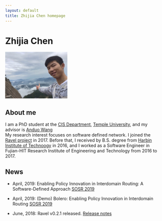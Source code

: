 ```yaml
---
layout: default
title: Zhijia Chen homepage
---
```

# Zhijia Chen
<img border="0" src="/resource/Zhijia.jpg" height="150"><br>

## About me
I am a PhD student at the [CIS Department](http://www.temple.edu/cis/), [Temple University](http://www.temple.edu/), and my advisor is [Anduo Wang](http://anduowang.github.io/)<br> My research interest focuses on software defined network. I joined the [Ravel project](http://ravel-net.org/) in 2017. Before that, I received by B.S. degree from [Harbin Institute of Technoogy](http://en.hit.edu.cn/) in 2016, and I worked as a Software Engineer in Fujian-HIT Research Institute of Engineering and Technology from 2016 to 2017.

## News

* April, 2019: Enabling Policy Innovation in Interdomain Routing: A Software-Defined Approach [SOSR 2019](https://conferences.sigcomm.org/sosr/2019/)

* April, 2019: (Demo) Bolero: Enabling Policy Innovation in Interdomain Routing [SOSR 2019](https://conferences.sigcomm.org/sosr/2019/)

* June, 2018: Ravel v0.2.1 released. [Release notes](https://github.com/ravel-net/ravel/releases/tag/v0.2.1)
